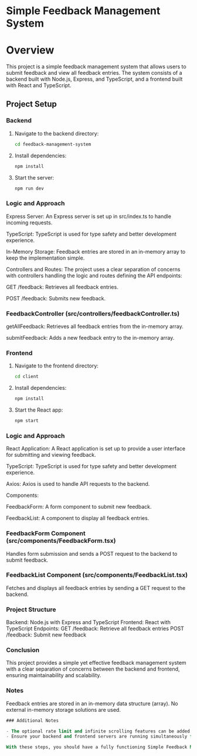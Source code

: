    
# Simple Feedback Management System

# Overview
This project is a simple feedback management system that allows users to submit feedback and view all feedback entries. The system consists of a backend built with Node.js, Express, and TypeScript, and a frontend built with React and TypeScript.

## Project Setup
### Backend

1. Navigate to the backend directory:
   ```bash
   cd feedback-management-system
   
2. Install dependencies:

   ```bash
   npm install

3. Start the server:

   ```bash
   npm run dev
### Logic and Approach
Express Server: An Express server is set up in src/index.ts to handle incoming requests.

TypeScript: TypeScript is used for type safety and better development experience.

In-Memory Storage: Feedback entries are stored in an in-memory array to keep the implementation simple.

Controllers and Routes: The project uses a clear separation of concerns with controllers handling the logic and routes defining the API endpoints:

   GET /feedback: Retrieves all feedback entries.
   
   POST /feedback: Submits new feedback.

### FeedbackController (src/controllers/feedbackController.ts)
getAllFeedback: Retrieves all feedback entries from the in-memory array.

submitFeedback: Adds a new feedback entry to the in-memory array.

### Frontend
1. Navigate to the frontend directory:

   ```bash
   cd client

2. Install dependencies:

   ```bash
   npm install

3. Start the React app:

   ```bash
   npm start

### Logic and Approach
React Application: A React application is set up to provide a user interface for submitting and viewing feedback.

TypeScript: TypeScript is used for type safety and better development experience.

Axios: Axios is used to handle API requests to the backend.

Components:
   
   FeedbackForm: A form component to submit new feedback.
   
   FeedbackList: A component to display all feedback entries.

### FeedbackForm Component (src/components/FeedbackForm.tsx)

Handles form submission and sends a POST request to the backend to submit feedback.

### FeedbackList Component (src/components/FeedbackList.tsx)

Fetches and displays all feedback entries by sending a GET request to the backend.

### Project Structure
Backend: Node.js with Express and TypeScript
Frontend: React with TypeScript
Endpoints:
GET /feedback: Retrieve all feedback entries
POST /feedback: Submit new feedback

### Conclusion
This project provides a simple yet effective feedback management system with a clear separation of concerns between the backend and frontend, ensuring maintainability and scalability.


### Notes
Feedback entries are stored in an in-memory data structure (array).
No external in-memory storage solutions are used.


   ```sql
   ### Additional Notes

   - The optional rate limit and infinite scrolling features can be added as enhancements.
   - Ensure your backend and frontend servers are running simultaneously for full functionality.

   With these steps, you should have a fully functioning Simple Feedback Management System.

